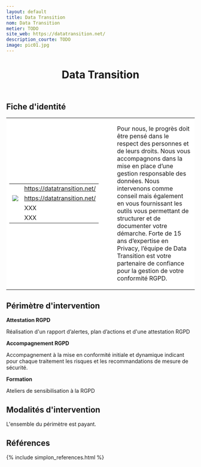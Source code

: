 ```yaml
---
layout: default
title: Data Transition
nom: Data Transition
metier: TODO
site_web: https://datatransition.net/
description_courte: TODO
image: pic01.jpg
---
```


<header>
	<h1> Data Transition </h1>
</header>

<div class="main">
	<h2> Fiche d'identité </h2>
	<table style="border-collapse: collapse;">
		<tr style="border: none; background-color:#FFFFFF;">
			<td style="border: none; background-color:#FFFFFF;width:20%;height:80%;">
				<div class="fiche_contact" style="">
					<table style="border-collapse: collapse;">
						<tr class="site_web" style="border: none; background-color:#FFFFFF;">
							<td style="border: none;">
								<img src="" class="fiche_icone"/>
							</td>
							<td style="border: none;">
								<a href="https://datatransition.net">https://datatransition.net/</a>
							</td>
						</tr>
						<tr class="contact" style="border: none; background-color:#FFFFFF;">
							<td style="border: none;display: table-cell;">
								<img src="{{site.base_url}}/images/email_icon.png" class="image" style="max-width:150%;vertical-align: middle;"/>
							</td>
							<td style="border: none;">
								<a href="via formulaire"> https://datatransition.net/</a>
							</td>
						</tr>
						<tr class="telephone" style="border: none; background-color:#FFFFFF;">
							<td style="border: none;">
								<img src="" class="fiche_icone"/>
							</td>
							<td style="border: none;">
								XXX
							</td>
						</tr>
						<tr class="zone" style="border: none; background-color:#FFFFFF;">
							<td style="border: none;">
								<img src="" class="fiche_icone"/>
							</td>
							<td style="border: none;">
								XXX
							</td>
						</tr>
					</table>
				</div>
			</td>
			<td style="width:10%;"/>
			<td style="background-color:#FFFFFF; width:60%;">
				<div class="fiche_identite">
					<p style="font-weight:normal;">
					Pour nous, le progrès doit être pensé dans le respect des personnes et de leurs droits. Nous vous accompagnons dans la mise en place d’une gestion responsable des données. Nous intervenons comme conseil mais également en vous fournissant les outils vous permettant de structurer et de documenter votre démarche. Forte de 15 ans d’expertise en Privacy, l’équipe de Data Transition est votre partenaire de confiance pour la gestion de votre conformité RGPD.
					</p>
				</div>
			</td>
		</tr>
	</table>
	<div class="perimetre_intervention">
		<h2> Périmètre d'intervention </h2>
		<strong>Attestation RGPD</strong>
		<p> Réalisation d'un rapport d’alertes, plan d’actions et d'une attestation RGPD</p>
		<strong>Accompagnement RGPD</strong>
		<p>Accompagnement à la mise en conformité initiale et dynamique indicant pour chaque traitement les risques et les recommandations de mesure de sécurité.</p>
		<strong>Formation</strong>
		<p>Ateliers de sensibilisation à la RGPD</p>
	</div>
	<div class="modalite_intervention">
		<h2> Modalités d'intervention </h2>
		<p> L'ensemble du périmètre est payant.  </p>
	</div>
</div>
<footer class="references">
	<h2> Références </h2>
	{% include simplon_references.html %}
</footer>

